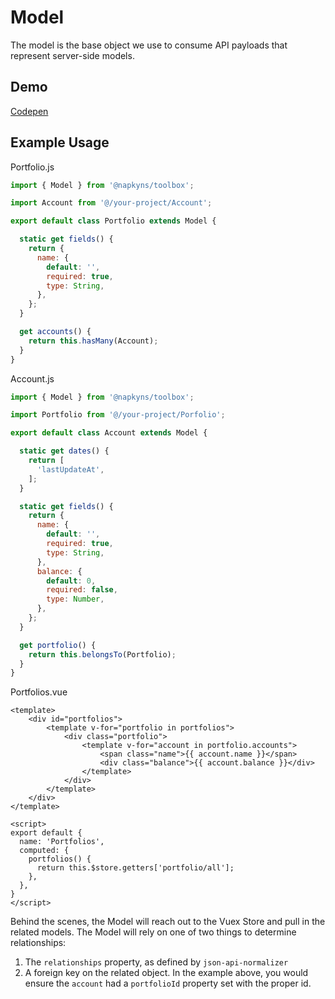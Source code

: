 # Model

The model is the base object we use to consume API payloads that represent server-side models. 

## Demo

[Codepen](https://codepen.io/nickhough/pen/abmZwJo)

## Example Usage

Portfolio.js
```javascript
import { Model } from '@napkyns/toolbox';

import Account from '@/your-project/Account';

export default class Portfolio extends Model {

  static get fields() {
    return {
      name: {
        default: '',
        required: true,
        type: String,
      },
    };
  }

  get accounts() {
    return this.hasMany(Account);
  }
}
```

Account.js
```javascript
import { Model } from '@napkyns/toolbox';

import Portfolio from '@/your-project/Porfolio';

export default class Account extends Model {

  static get dates() {
    return [
      'lastUpdateAt',
    ];
  }

  static get fields() {
    return {
      name: {
        default: '',
        required: true,
        type: String,
      },
      balance: {
        default: 0,
        required: false,
        type: Number,
      },
    };
  }

  get portfolio() {
    return this.belongsTo(Portfolio);
  }
}
```

Portfolios.vue
```vue
<template>
    <div id="portfolios">
        <template v-for="portfolio in portfolios">
            <div class="portfolio">
                <template v-for="account in portfolio.accounts">
                    <span class="name">{{ account.name }}</span>
                    <div class="balance">{{ account.balance }}</div>
                </template>
            </div>
        </template>
    </div>
</template>

<script>
export default {
  name: 'Portfolios',
  computed: {
    portfolios() {
      return this.$store.getters['portfolio/all'];
    },
  },
}
</script>
```

Behind the scenes, the Model will reach out to the Vuex Store and pull in the related models. The Model will rely on 
one of two things to determine relationships:

1. The `relationships` property, as defined by `json-api-normalizer`
2. A foreign key on the related object. In the example above, you would ensure the `account` had a `portfolioId` 
property set with the proper id. 